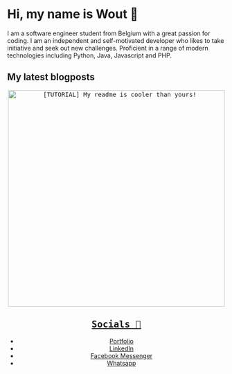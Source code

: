 # Hi, my name is Wout 👋
I am a software engineer student from Belgium with a great passion for coding. I am an independent and self-motivated developer who likes to take initiative and seek out new challenges. Proficient in a range of modern technologies including Python, Java, Javascript and PHP.


## My latest blogposts
<div align="center">
<a href="https://woutverbiest.be/blog/article/tutorial_my_readme_is_cooler_than_yours_update_readme_automatically_via_rest_api">
<kbd>
<img src="https://woutverbiest.be/storage/78/githubreadme.png" alt="[TUTORIAL] My readme is cooler than yours!" width="500px" />

## Socials 🤘

- <a href="https://woutverbiest.be">Portfolio</a>
- <a href="https://www.linkedin.com/in/verbiestwout/">LinkedIn</a>
- <a href="https://m.me/verbiestwout">Facebook Messenger</a>
-   <a href="https://api.whatsapp.com/send?phone=+32498181447">Whatsapp</a>
